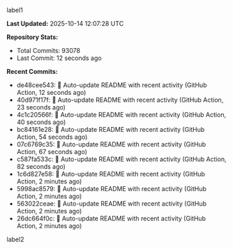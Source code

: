 
label1 
<!-- ACTIVITY_START -->
**Last Updated:** 2025-10-14 12:07:28 UTC

**Repository Stats:**
- Total Commits: 93078
- Last Commit: 12 seconds ago

**Recent Commits:**
- de48cee543: 🤖 Auto-update README with recent activity (GitHub Action, 12 seconds ago)
- 40d971f17f: 🤖 Auto-update README with recent activity (GitHub Action, 23 seconds ago)
- 4c1c20566f: 🤖 Auto-update README with recent activity (GitHub Action, 40 seconds ago)
- bc84161e28: 🤖 Auto-update README with recent activity (GitHub Action, 54 seconds ago)
- 07c6769c35: 🤖 Auto-update README with recent activity (GitHub Action, 67 seconds ago)
- c587fa533c: 🤖 Auto-update README with recent activity (GitHub Action, 82 seconds ago)
- 1c6d827e58: 🤖 Auto-update README with recent activity (GitHub Action, 2 minutes ago)
- 5998ac8579: 🤖 Auto-update README with recent activity (GitHub Action, 2 minutes ago)
- 563022ceae: 🤖 Auto-update README with recent activity (GitHub Action, 2 minutes ago)
- 26dc664f0c: 🤖 Auto-update README with recent activity (GitHub Action, 2 minutes ago)
<!-- ACTIVITY_END -->

label2

